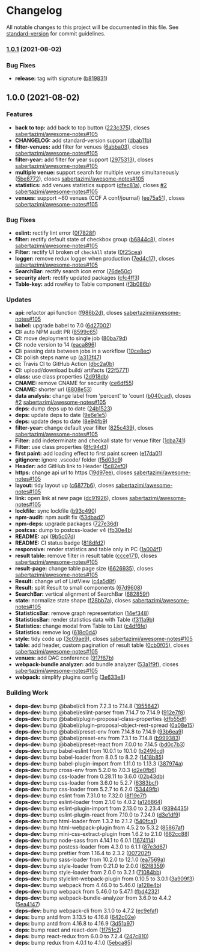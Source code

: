 # Changelog

All notable changes to this project will be documented in this file. See [standard-version](https://github.com/conventional-changelog/standard-version) for commit guidelines.

### [1.0.1](https://github.com/sabertazimi/dblp/compare/v1.0.0...v1.0.1) (2021-08-02)


### Bug Fixes

* **release:** tag with signature ([b819831](https://github.com/sabertazimi/dblp/commit/b819831cfc31508689cf20377453c37b37db2580))

## 1.0.0 (2021-08-02)


### Features

* **back to top:** add back to top button ([223c375](https://github.com/sabertazimi/dblp/commit/223c375c182867daefb15787b7bca07bc5a2a081)), closes [sabertazimi/awesome-notes#105](https://github.com/sabertazimi/awesome-notes/issues/105)
* **CHANGELOG:** add standard-version support ([dbab11b](https://github.com/sabertazimi/dblp/commit/dbab11bb2e3145a9f6d691b670b240e66a483aa5))
* **filter-venues:** add filter for venues ([6abba03](https://github.com/sabertazimi/dblp/commit/6abba0302296779db68601afe425801344d9109b)), closes [sabertazimi/awesome-notes#105](https://github.com/sabertazimi/awesome-notes/issues/105)
* **filter-year:** add filter for year support ([2975313](https://github.com/sabertazimi/dblp/commit/29753133cc55c2d915073d19793b24e9db350d79)), closes [sabertazimi/awesome-notes#105](https://github.com/sabertazimi/awesome-notes/issues/105)
* **multiple venue:** support search for multiple venue simultaneously ([5be8772](https://github.com/sabertazimi/dblp/commit/5be87727a0a8f8eadc8a42f44617e735af66d3e6)), closes [sabertazimi/awesome-notes#105](https://github.com/sabertazimi/awesome-notes/issues/105)
* **statistics:** add venues statistics support ([dfec81a](https://github.com/sabertazimi/dblp/commit/dfec81a88515ea6d4d0c6a26a4be8305577d0896)), closes [#2](https://github.com/sabertazimi/dblp/issues/2) [sabertazimi/awesome-notes#105](https://github.com/sabertazimi/awesome-notes/issues/105)
* **venues:** support ~60 venues (CCF A conf/journal) ([ee75a51](https://github.com/sabertazimi/dblp/commit/ee75a513ced5c412cda60175dfb4ea2a2877138f)), closes [sabertazimi/awesome-notes#105](https://github.com/sabertazimi/awesome-notes/issues/105)


### Bug Fixes

* **eslint:** rectify lint error ([0f7828f](https://github.com/sabertazimi/dblp/commit/0f7828f2a36660eec02916edce747ed3fdabc1f1))
* **filter:** rectify default state of checkbox group ([b6844c8](https://github.com/sabertazimi/dblp/commit/b6844c89ac5855ddaf5492e0ce44424f179792b3)), closes [sabertazimi/awesome-notes#105](https://github.com/sabertazimi/awesome-notes/issues/105)
* **Filter:** rectify UI broken of `checkAll` state ([0f25cea](https://github.com/sabertazimi/dblp/commit/0f25ceac8d7c2740d6a5c34994b8ec8ba26b90c3))
* **logger:** remove redux logger when production ([7ed4c17](https://github.com/sabertazimi/dblp/commit/7ed4c1708fa0d13a83f7a6bbeae5a7f16198d033)), closes [sabertazimi/awesome-notes#105](https://github.com/sabertazimi/awesome-notes/issues/105)
* **SearchBar:** rectify search icon error ([76de50c](https://github.com/sabertazimi/dblp/commit/76de50cfa0cbadfe30cb2de38711259a03c76ced))
* **security alert:** rectify updated packages ([cfc4ff3](https://github.com/sabertazimi/dblp/commit/cfc4ff32c979bab8639b5ae1973e7b0c220a5d1b))
* **Table-key:** add rowKey to Table component ([f3b086b](https://github.com/sabertazimi/dblp/commit/f3b086b40549306fd9b6e863b46598aba915e108))


### Updates

* **api:** refactor api function ([f986b2d](https://github.com/sabertazimi/dblp/commit/f986b2d2d79baf81359c12514d8819f8551a63ed)), closes [sabertazimi/awesome-notes#105](https://github.com/sabertazimi/awesome-notes/issues/105)
* **babel:** upgrade babel to 7.0 ([6d27002](https://github.com/sabertazimi/dblp/commit/6d2700271183b6b50181380d031ba1c9011c8839))
* **CI:** auto NPM audit PR ([8599c65](https://github.com/sabertazimi/dblp/commit/8599c654eeebd6a0284631a89af8fa104164fae0))
* **CI:** move deployment to single job ([80ba79d](https://github.com/sabertazimi/dblp/commit/80ba79d699d2365c54a7ad71b4c3838d82a15cf8))
* **CI:** node version to 14 ([eaca896](https://github.com/sabertazimi/dblp/commit/eaca8962e73278ae92c329784c902b000a3c8a83))
* **CI:** passing data between jobs in a workflow ([10ce8ec](https://github.com/sabertazimi/dblp/commit/10ce8ec8e4585a5c08405858e02e184b66e23e29))
* **CI:** polish steps name up ([a313f47](https://github.com/sabertazimi/dblp/commit/a313f479e5f303ef0b9dd390920239959ffcf5cd))
* **ci:** Travis CI to GitHub Action ([dbc2a0b](https://github.com/sabertazimi/dblp/commit/dbc2a0b75356d19b39b30d40720f8d0ccbbdcfaf))
* **CI:** upload/download build/ artifacts ([22f5771](https://github.com/sabertazimi/dblp/commit/22f57713baa832022fd59c71d290f6bba8c8b103))
* **class:** use class properties ([2d918db](https://github.com/sabertazimi/dblp/commit/2d918db79d1642317562e3e9592e364916b062d7))
* **CNAME:** remove CNAME for security ([ce6df55](https://github.com/sabertazimi/dblp/commit/ce6df55d17c309d3073fbefc4b4ea475436401de))
* **CNAME:** shorter url ([8808e53](https://github.com/sabertazimi/dblp/commit/8808e53d9f65d293479015c70fb233fb8bbc39a6))
* **data analysis:** change label from 'percent' to 'count ([b040cad](https://github.com/sabertazimi/dblp/commit/b040caddc9d231317c96398a1a80c4139c890629)), closes [#2](https://github.com/sabertazimi/dblp/issues/2) [sabertazimi/awesome-notes#105](https://github.com/sabertazimi/awesome-notes/issues/105)
* **deps:** dump deps up to date ([24b1523](https://github.com/sabertazimi/dblp/commit/24b152395442982c250d16733e8e4f5b63b40fe6))
* **deps:** update deps to date ([9e6e1e5](https://github.com/sabertazimi/dblp/commit/9e6e1e504c8c28c6f9edcc2a8f54be7286500e92))
* **deps:** update deps to date ([8e94fb9](https://github.com/sabertazimi/dblp/commit/8e94fb9b530ab24eb63b30dfbd7c9903c366ddee))
* **filter-year:** change default year filter ([825c439](https://github.com/sabertazimi/dblp/commit/825c439da91901485090146f5cb15c5763f231e4)), closes [sabertazimi/awesome-notes#105](https://github.com/sabertazimi/awesome-notes/issues/105)
* **Filter:** add indeterminate and checkall state for venue filter ([1cba741](https://github.com/sabertazimi/dblp/commit/1cba741d3f71fdd5dc4c74a5e613a1afdd57bc5d))
* **Filter:** use class properties ([8fc94d3](https://github.com/sabertazimi/dblp/commit/8fc94d3e5baf810a992f37fc57906b1c332e0772))
* **first paint:** add loading effect to first paint screen ([e17da01](https://github.com/sabertazimi/dblp/commit/e17da01a7d8a3eddbdde1ee2f7e8991618dcaf5d))
* **gitignore:** ignore .vscode/ folder ([f5d03c9](https://github.com/sabertazimi/dblp/commit/f5d03c9e0a52541de30e8c4c8cafb60b89e05f01))
* **Header:** add GitHub link to Header ([5c82ef0](https://github.com/sabertazimi/dblp/commit/5c82ef0f85475bfa8aa326a5f964ad5a4638506a))
* **https:**  change api url to https ([19d97ee](https://github.com/sabertazimi/dblp/commit/19d97ee680ef4e1096afa8bd24682efea3796746)), closes [sabertazimi/awesome-notes#105](https://github.com/sabertazimi/awesome-notes/issues/105)
* **layout:** tidy layout up ([c6877b6](https://github.com/sabertazimi/dblp/commit/c6877b637adea5212ef976878d59f20865173b02)), closes [sabertazimi/awesome-notes#105](https://github.com/sabertazimi/awesome-notes/issues/105)
* **link:** open link at new page ([dc91926](https://github.com/sabertazimi/dblp/commit/dc91926c9bc11f2e3cfc9d30059454b1d97b7e30)), closes [sabertazimi/awesome-notes#105](https://github.com/sabertazimi/awesome-notes/issues/105)
* **lockfile:** sync lockfile ([b93c490](https://github.com/sabertazimi/dblp/commit/b93c490d3d59ad02cb382dbfe470601c6f7ca08f))
* **npm-audit:** npm audit fix ([53dbad2](https://github.com/sabertazimi/dblp/commit/53dbad22f4148d12ec36a05cdefb652aa28ea717))
* **npm-deps:** upgrade packages ([727e36d](https://github.com/sabertazimi/dblp/commit/727e36de11019fd99f683594871c302803334b07))
* **postcss:** dump to postcss-loader v4 ([fb30e4b](https://github.com/sabertazimi/dblp/commit/fb30e4be2e46bd651307d4fe3689b7516389f1f8))
* **README:** api ([9b5c07d](https://github.com/sabertazimi/dblp/commit/9b5c07d61c569b90373e8e34671547404ec0a3d3))
* **README:** CI status badge ([818dfd2](https://github.com/sabertazimi/dblp/commit/818dfd21f4aeb25b387d4fd7bb09bd5b6b84434f))
* **responsive:** render statistics and table only in PC ([1a004f1](https://github.com/sabertazimi/dblp/commit/1a004f16254e0748098ff6b18b5d343289b92be9))
* **result table:** remove filter in result table ([ccce171](https://github.com/sabertazimi/dblp/commit/ccce1711a57c8c62cc2fa4c1db753bec4863d55d)), closes [sabertazimi/awesome-notes#105](https://github.com/sabertazimi/awesome-notes/issues/105)
* **result-page:** change table page size ([6626935](https://github.com/sabertazimi/dblp/commit/66269353ccaf7361f456bebfff630c7ec406863e)), closes [sabertazimi/awesome-notes#105](https://github.com/sabertazimi/awesome-notes/issues/105)
* **Result:** change url of ListView ([c4a5d8f](https://github.com/sabertazimi/dblp/commit/c4a5d8fb575340df5d62e35f88f4423251722898))
* **Result:** split Result to small components ([67d9608](https://github.com/sabertazimi/dblp/commit/67d96082ef67e8eb6249d17d8c3035f49eb76c9d))
* **SearchBar:** vertical alignment of SearchBar ([682859f](https://github.com/sabertazimi/dblp/commit/682859f47b3dbaa2fc22cfbb925ff15c4bbf831f))
* **state:** normalize state shape ([f28bb7a](https://github.com/sabertazimi/dblp/commit/f28bb7a633a5b5ac9294869b2d132fe7aab23d57)), closes [sabertazimi/awesome-notes#105](https://github.com/sabertazimi/awesome-notes/issues/105)
* **StatisticsBar:** remove graph representation ([14ef348](https://github.com/sabertazimi/dblp/commit/14ef348253be8bcac99d6c883359cd1d765e691f))
* **StatisticsBar:** render statistics data with Table ([f311a9b](https://github.com/sabertazimi/dblp/commit/f311a9bc49c6af72c28b51f8000d5bd1edf953f3))
* **Statistics:** change modal from Table to List ([c4df6fe](https://github.com/sabertazimi/dblp/commit/c4df6fe72728453169a02ceb3e343bf40e154cad))
* **Statistics:** remove log ([618c0d4](https://github.com/sabertazimi/dblp/commit/618c0d4f9776eaff98f630af30e06bcf911e8c2b))
* **style:** tidy code up ([3c09ae9](https://github.com/sabertazimi/dblp/commit/3c09ae9dd6faf768f1bf88077f3130c8b0f90987)), closes [sabertazimi/awesome-notes#105](https://github.com/sabertazimi/awesome-notes/issues/105)
* **table:** add header, custom pagination of result table ([0cb0f05](https://github.com/sabertazimi/dblp/commit/0cb0f0557df3c67ff347547cc0c6fcb18397ca53)), closes [sabertazimi/awesome-notes#105](https://github.com/sabertazimi/awesome-notes/issues/105)
* **venues:** add DAC conference ([917f67b](https://github.com/sabertazimi/dblp/commit/917f67b455b1e790550cb704fafa6475972ba365))
* **webpack-bundle analyzer:** add bundle analyzer ([53a1f9f](https://github.com/sabertazimi/dblp/commit/53a1f9fab75b66113634e575ddef620de69ad067)), closes [sabertazimi/awesome-notes#105](https://github.com/sabertazimi/awesome-notes/issues/105)
* **webpack:** simplify plugins config ([3e633e8](https://github.com/sabertazimi/dblp/commit/3e633e8182b4eadb3c7d7cb6456e0c76b9750754))


### Building Work

* **deps-dev:** bump @babel/cli from 7.2.3 to 7.14.8 ([1955642](https://github.com/sabertazimi/dblp/commit/195564220124ee88fa94f916f5a49bacadf69c64))
* **deps-dev:** bump @babel/eslint-parser from 7.14.7 to 7.14.9 ([912e7f8](https://github.com/sabertazimi/dblp/commit/912e7f8bf487e14aa4027af1dd5b09b4fcc6820b))
* **deps-dev:** bump @babel/plugin-proposal-class-properties ([dfb55df](https://github.com/sabertazimi/dblp/commit/dfb55dfa61ee3511ddab059593a04e3b3b68d14c))
* **deps-dev:** bump @babel/plugin-proposal-object-rest-spread ([0a08e15](https://github.com/sabertazimi/dblp/commit/0a08e158929f71265a0b3a421b79daad4209d334))
* **deps-dev:** bump @babel/preset-env from 7.14.8 to 7.14.9 ([93b6ea9](https://github.com/sabertazimi/dblp/commit/93b6ea9f25203cb72e64eb9510b6f065f11dc6b0))
* **deps-dev:** bump @babel/preset-env from 7.3.1 to 7.14.8 ([b999383](https://github.com/sabertazimi/dblp/commit/b99938387eb97d461dd1f0a5cba01b25788857a3))
* **deps-dev:** bump @babel/preset-react from 7.0.0 to 7.14.5 ([bd0c7b3](https://github.com/sabertazimi/dblp/commit/bd0c7b3078430dc6b16576ea3c7ba1cfad003f98))
* **deps-dev:** bump babel-eslint from 10.0.1 to 10.1.0 ([b2496cd](https://github.com/sabertazimi/dblp/commit/b2496cd0549195944abd1635cb133396a2d091a2))
* **deps-dev:** bump babel-loader from 8.0.5 to 8.2.2 ([1418b85](https://github.com/sabertazimi/dblp/commit/1418b853bf4ab309099254adea78552fd5ddb6e2))
* **deps-dev:** bump babel-plugin-import from 1.11.0 to 1.13.3 ([387974a](https://github.com/sabertazimi/dblp/commit/387974a03ecda710a5830334bfa8b4d1a5060a15))
* **deps-dev:** bump cross-env from 5.2.0 to 7.0.3 ([d2e0fb6](https://github.com/sabertazimi/dblp/commit/d2e0fb680d0c86b8b76843b361a7afd3a950303f))
* **deps-dev:** bump css-loader from 0.28.11 to 3.6.0 ([02b43db](https://github.com/sabertazimi/dblp/commit/02b43dba9c588fd6add84240c201f330697612af))
* **deps-dev:** bump css-loader from 3.6.0 to 5.2.7 ([6383bcf](https://github.com/sabertazimi/dblp/commit/6383bcfe0845626092de70a2e6c5111f4f207615))
* **deps-dev:** bump css-loader from 5.2.7 to 6.2.0 ([53449fb](https://github.com/sabertazimi/dblp/commit/53449fbf676f277ebdc6a348580dbce74659113a))
* **deps-dev:** bump eslint from 7.31.0 to 7.32.0 ([8f19e7f](https://github.com/sabertazimi/dblp/commit/8f19e7f49388a9540e318c600cfef67c13af4d5a))
* **deps-dev:** bump eslint-loader from 2.1.0 to 4.0.2 ([a126864](https://github.com/sabertazimi/dblp/commit/a12686456fcd1f29ca767f0320a671dc6de322fc))
* **deps-dev:** bump eslint-plugin-import from 2.13.0 to 2.23.4 ([9394435](https://github.com/sabertazimi/dblp/commit/9394435baa168618298400f4c27f2ae126ee6e4c))
* **deps-dev:** bump eslint-plugin-react from 7.10.0 to 7.24.0 ([d3e1df9](https://github.com/sabertazimi/dblp/commit/d3e1df9daaee4a26c039d3fc779e9032ee536092))
* **deps-dev:** bump html-loader from 1.3.2 to 2.1.2 ([540fca1](https://github.com/sabertazimi/dblp/commit/540fca15d3fe61a7b52c4128e3bac39bea08f751))
* **deps-dev:** bump html-webpack-plugin from 4.5.2 to 5.3.2 ([85867af](https://github.com/sabertazimi/dblp/commit/85867af602886eb7cf318948848465290521a09a))
* **deps-dev:** bump mini-css-extract-plugin from 1.6.2 to 2.1.0 ([662cc88](https://github.com/sabertazimi/dblp/commit/662cc886c8827ec05721fb4148809b1dbd4614a1))
* **deps-dev:** bump node-sass from 4.14.1 to 6.0.1 ([1674114](https://github.com/sabertazimi/dblp/commit/1674114bc9ca407fcea33b910e09eaf047df7f4d))
* **deps-dev:** bump postcss-loader from 4.3.0 to 6.1.1 ([87e3d67](https://github.com/sabertazimi/dblp/commit/87e3d67688e5f203cd06d012fd797755c54c4317))
* **deps-dev:** bump prettier from 1.16.4 to 2.3.2 ([007202f](https://github.com/sabertazimi/dblp/commit/007202f1025bb697df78e54f7a649fb8c781a49f))
* **deps-dev:** bump sass-loader from 10.2.0 to 12.1.0 ([ea7569a](https://github.com/sabertazimi/dblp/commit/ea7569a8baefd57fc3056d3ba8ec5b9b1166846a))
* **deps-dev:** bump style-loader from 0.21.0 to 2.0.0 ([62f8359](https://github.com/sabertazimi/dblp/commit/62f8359b71bf76c5c656e4546b097edc0cd85f39))
* **deps-dev:** bump style-loader from 2.0.0 to 3.2.1 ([71084bb](https://github.com/sabertazimi/dblp/commit/71084bb81547382d09f3a6d414e1e8ace213c001))
* **deps-dev:** bump stylelint-webpack-plugin from 0.10.5 to 3.0.1 ([3a909f3](https://github.com/sabertazimi/dblp/commit/3a909f3f1a80081ba539e8a8f40689ec75d79d78))
* **deps-dev:** bump webpack from 4.46.0 to 5.46.0 ([a128e4b](https://github.com/sabertazimi/dblp/commit/a128e4bb98a7e5537d78c7cba1f76fd858c35319))
* **deps-dev:** bump webpack from 5.46.0 to 5.47.1 ([fbd4232](https://github.com/sabertazimi/dblp/commit/fbd42325e84a7393d2e1c21b38b392174456c555))
* **deps-dev:** bump webpack-bundle-analyzer from 3.6.0 to 4.4.2 ([5ea4147](https://github.com/sabertazimi/dblp/commit/5ea41470fc6a2c5c992c72bebe42f73d556de5cc))
* **deps-dev:** bump webpack-cli from 3.1.0 to 4.7.2 ([ec9efaf](https://github.com/sabertazimi/dblp/commit/ec9efaf6eea0cf92930ed21c34cfadf746917d4a))
* **deps:** bump antd from 3.13.5 to 4.16.8 ([642c02e](https://github.com/sabertazimi/dblp/commit/642c02e0d661175a7a7944c8b10610369544a7a4))
* **deps:** bump antd from 4.16.8 to 4.16.9 ([3d51a97](https://github.com/sabertazimi/dblp/commit/3d51a9768d07d4f586da511bf18f5497cb59145e))
* **deps:** bump react and react-dom ([1f751c2](https://github.com/sabertazimi/dblp/commit/1f751c2f3fc1d6a097bf47ac2b7aeed1d7089354))
* **deps:** bump react-redux from 6.0.0 to 7.2.4 ([247c810](https://github.com/sabertazimi/dblp/commit/247c8106bd11890dc296c17329e829191d0ece75))
* **deps:** bump redux from 4.0.1 to 4.1.0 ([5ebca85](https://github.com/sabertazimi/dblp/commit/5ebca853c6cf0eeb6d03d778f1c5570c784319d4))
